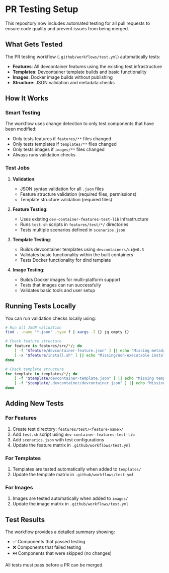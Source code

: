 # PR Testing Setup

This repository now includes automated testing for all pull requests to ensure code quality and prevent issues from being merged.

## What Gets Tested

The PR testing workflow (`.github/workflows/test.yml`) automatically tests:

- **Features**: All devcontainer features using the existing test infrastructure
- **Templates**: Devcontainer template builds and basic functionality  
- **Images**: Docker image builds without publishing
- **Structure**: JSON validation and metadata checks

## How It Works

### Smart Testing
The workflow uses change detection to only test components that have been modified:
- Only tests features if `features/**` files changed
- Only tests templates if `templates/**` files changed  
- Only tests images if `images/**` files changed
- Always runs validation checks

### Test Jobs

1. **Validation**: 
   - JSON syntax validation for all `.json` files
   - Feature structure validation (required files, permissions)
   - Template structure validation (required files)

2. **Feature Testing**:
   - Uses existing `dev-container-features-test-lib` infrastructure
   - Runs `test.sh` scripts in `features/test/*/` directories
   - Tests multiple scenarios defined in `scenarios.json`

3. **Template Testing**:
   - Builds devcontainer templates using `devcontainers/ci@v0.3`
   - Validates basic functionality within the built containers
   - Tests Docker functionality for dind template

4. **Image Testing**:
   - Builds Docker images for multi-platform support
   - Tests that images can run successfully
   - Validates basic tools and user setup

## Running Tests Locally

You can run validation checks locally using:

```bash
# Run all JSON validation
find . -name "*.json" -type f | xargs -I {} jq empty {}

# Check feature structure  
for feature in features/src/*/; do
    [ -f "$feature/devcontainer-feature.json" ] || echo "Missing metadata"
    [ -x "$feature/install.sh" ] || echo "Missing/non-executable install.sh"
done

# Check template structure
for template in templates/*/; do
    [ -f "$template/devcontainer-template.json" ] || echo "Missing template metadata"
    [ -f "$template/.devcontainer/devcontainer.json" ] || echo "Missing devcontainer config"
done
```

## Adding New Tests

### For Features
1. Create test directory: `features/test/<feature-name>/`
2. Add `test.sh` script using `dev-container-features-test-lib`
3. Add `scenarios.json` with test configurations
4. Update the feature matrix in `.github/workflows/test.yml`

### For Templates  
1. Templates are tested automatically when added to `templates/`
2. Update the template matrix in `.github/workflows/test.yml`

### For Images
1. Images are tested automatically when added to `images/`
2. Update the image matrix in `.github/workflows/test.yml`

## Test Results

The workflow provides a detailed summary showing:
- ✅ Components that passed testing
- ❌ Components that failed testing  
- ⏭️ Components that were skipped (no changes)

All tests must pass before a PR can be merged.
